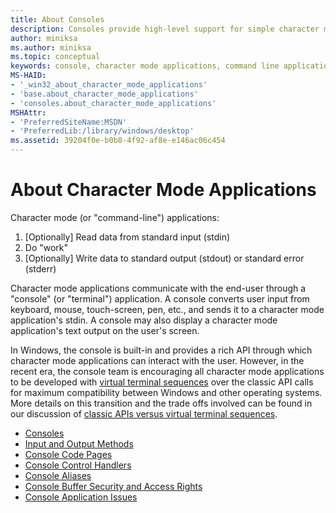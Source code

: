 ```yaml
---
title: About Consoles
description: Consoles provide high-level support for simple character mode applications that interact with the user by using functions that read from standard input and write to standard output or standard error.
author: miniksa
ms.author: miniksa
ms.topic: conceptual
keywords: console, character mode applications, command line applications, terminal applications, console api
MS-HAID:
- '_win32_about_character_mode_applications'
- 'base.about_character_mode_applications'
- 'consoles.about_character_mode_applications'
MSHAttr:
- 'PreferredSiteName:MSDN'
- 'PreferredLib:/library/windows/desktop'
ms.assetid: 39204f0e-b0b8-4f92-af8e-e146ac06c454
---
```


# About Character Mode Applications

Character mode (or "command-line") applications:

1. \[Optionally\] Read data from standard input (stdin)
2. Do "work"
3. \[Optionally\] Write data to standard output (stdout) or standard error (stderr)

Character mode applications communicate with the end-user through a "console" (or "terminal") application. A console converts user input from keyboard, mouse, touch-screen, pen, etc., and sends it to a character mode application's stdin. A console may also display a character mode application's text output on the user's screen.

In Windows, the console is built-in and provides a rich API through which character mode applications can interact with the user. However, in the recent era, the console team is encouraging all character mode applications to be developed with [virtual terminal sequences](console-virtual-terminal-sequences.md) over the classic API calls for maximum compatibility between Windows and other operating systems. More details on this transition and the trade offs involved can be found in our discussion of [classic APIs versus virtual terminal sequences](classic-vs-vt.md).

- [Consoles](consoles.md)
- [Input and Output Methods](input-and-output-methods.md)
- [Console Code Pages](console-code-pages.md)
- [Console Control Handlers](console-control-handlers.md)
- [Console Aliases](console-aliases.md)
- [Console Buffer Security and Access Rights](console-buffer-security-and-access-rights.md)
- [Console Application Issues](console-application-issues.md)
